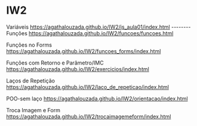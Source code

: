 # IW2

Variáveis
https://agathalouzada.github.io/IW2/js_aula01/index.html
-*-*-*-*-*-*-*-*
Funções
https://agathalouzada.github.io/IW2/funcoes/funcoes.html


Funções no Forms
https://agathalouzada.github.io/IW2/funcoes_forms/index.html


Funções com Retorno e Parâmetro/IMC
https://agathalouzada.github.io/IW2/exercicios/index.html


Laços de Repetição
https://agathalouzada.github.io/IW2/laco_de_repeticao/index.html

POO-sem laço
https://agathalouzada.github.io/IW2/orientacao/index.html

Troca Imagem e Form
https://agathalouzada.github.io/IW2/trocaimagemeform/index.html




